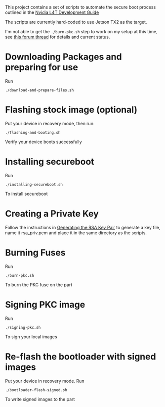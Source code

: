This project contains a set of scripts to automate the secure boot process outlined
in the [Nvidia L4T Development Guide](https://docs.nvidia.com/jetson/l4t/index.html#page/Tegra%2520Linux%2520Driver%2520Package%2520Development%2520Guide%2Fsecurity.html%23)

The scripts are currently hard-coded to use Jetson TX2 as the target.

I'm not able to get the ```./burn-pkc.sh``` step to work on my setup at this time, see [this forum thread](https://devtalk.nvidia.com/default/topic/1064080/jetson-tx2/secure-boot-odmfuse-programming-step-fail-on-32-2-1/post/5393200) for details and current status.

# Downloading Packages and preparing for use
Run
```
./download-and-prepare-files.sh
```

# Flashing stock image (optional)
Put your device in recovery mode, then run
```
./flashing-and-booting.sh
```
Verify your device boots successfully

# Installing secureboot
Run
```
./installing-secureboot.sh
```
To install secureboot

# Creating a Private Key
Follow the instructions in [Generating the RSA Key Pair](https://docs.nvidia.com/jetson/l4t/index.html#page/Tegra%2520Linux%2520Driver%2520Package%2520Development%2520Guide%2Fbootloader_secure_boot.html%23wwpID0E0BH0HA) to generate a key file, name it rsa_priv.pem and place it in the same directory as the scripts.

# Burning Fuses
Run
```
./burn-pkc.sh
```
To burn the PKC fuse on the part

# Signing PKC image
Run
```
./signing-pkc.sh
```
To sign your local images

# Re-flash the bootloader with signed images
Put your device in recovery mode.
Run
```
./bootloader-flash-signed.sh
```
To write signed images to the part
